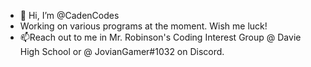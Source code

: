 - 👋 Hi, I’m @CadenCodes
- Working on various programs at the moment. Wish me luck!
- 📫Reach out to me in Mr. Robinson's Coding Interest Group @ Davie High School or @ JovianGamer#1032 on Discord.

<!---
CadenCodes/CadenCodes is a ✨ special ✨ repository because its `README.md` (this file) appears on your GitHub profile.
You can click the Preview link to take a look at your changes.
--->
